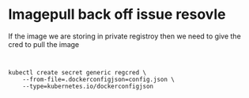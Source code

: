 # Imagepull back off issue resovle 


If the image we are storing in private registroy then we need to give the cred to pull the image 

````


kubectl create secret generic regcred \
    --from-file=.dockerconfigjson=config.json \
    --type=kubernetes.io/dockerconfigjson

````